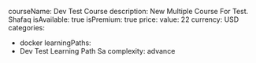courseName: Dev Test Course
description: New Multiple Course For Test. Shafaq
isAvailable: true
isPremium: true
price: 
  value: 22
  currency: USD
categories: 
  - docker
learningPaths: 
  - Dev Test Learning Path Sa
complexity: advance
